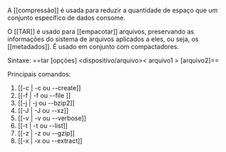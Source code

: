 A [[compressão]] é usada para reduzir a quantidade de espaço que um conjunto específico de dados consome.
 

O [[TAR]] é usado para [[empacotar]] arquivos, preservando as informações do sistema de arquivos aplicados a eles, ou seja, os [[metadados]]. É usado em conjunto com compactadores. 

Sintaxe: ==tar [opções] <dispositivo/arquivo>< arquivo1 > [arquivo2]==

Principais comandos: 
1. [[-c  | -c ou --create]]
2. [[-f | -f ou --file ]]
3. [[-j | -j ou --bzip2]]
4. [[-J | -J ou --xz]]
5. [[-v | -v ou --verbose]]
6. [[-t | -t ou --list]]
7. [[-z | -z ou --gzip]]
8. [[-x | -x ou --extract]]